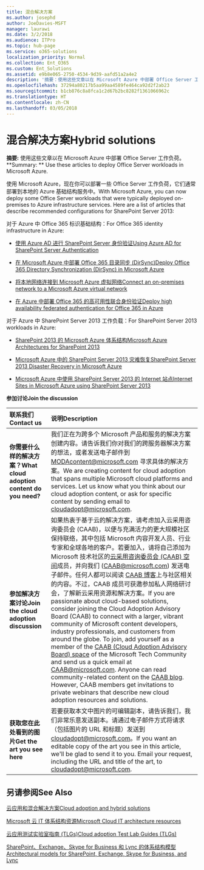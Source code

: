 ```yaml
---
title: 混合解决方案
ms.author: josephd
author: JoeDavies-MSFT
manager: laurawi
ms.date: 3/2/2018
ms.audience: ITPro
ms.topic: hub-page
ms.service: o365-solutions
localization_priority: Normal
ms.collection: Ent_O365
ms.custom: Ent_Solutions
ms.assetid: e9b8e065-2750-4534-9d39-aafd51a2a4e2
description: '摘要：使用这些文章以在 Microsoft Azure 中部署 Office Server 工作负荷。 '
ms.openlocfilehash: 37294a80217b5aa99aa4589fe464ca92d2f2ab23
ms.sourcegitcommit: b1cb876c8a8fca1c2d67b2bc8282f1361066962c
ms.translationtype: HT
ms.contentlocale: zh-CN
ms.lasthandoff: 03/05/2018
---
```

# <a name="hybrid-solutions"></a><span data-ttu-id="a8d4d-103">混合解决方案</span><span class="sxs-lookup"><span data-stu-id="a8d4d-103">Hybrid solutions</span></span>

 <span data-ttu-id="a8d4d-104">**摘要:** 使用这些文章以在 Microsoft Azure 中部署 Office Server 工作负荷。 </span><span class="sxs-lookup"><span data-stu-id="a8d4d-104">**Summary: ** Use these articles to deploy Office Server workloads in Microsoft Azure.</span></span>
  
<span data-ttu-id="a8d4d-105">使用 Microsoft Azure，现在你可以部署一些 Office Server 工作负荷，它们通常部署到本地的 Azure 基础结构服务中。</span><span class="sxs-lookup"><span data-stu-id="a8d4d-105">With Microsoft Azure, you can now deploy some Office Server workloads that were typically deployed on-premises to Azure infrastructure services. Here are a list of articles that describe recommended configurations for SharePoint Server 2013:</span></span>
  
<span data-ttu-id="a8d4d-106">对于 Azure 中 Office 365 标识基础结构：</span><span class="sxs-lookup"><span data-stu-id="a8d4d-106">For Office 365 identity infrastructure in Azure:</span></span>

- [<span data-ttu-id="a8d4d-107">使用 Azure AD 进行 SharePoint Server 身份验证</span><span class="sxs-lookup"><span data-stu-id="a8d4d-107">Using Azure AD for SharePoint Server Authentication</span></span>](using-azure-ad-for-sharepoint-server-authentication.md)

- [<span data-ttu-id="a8d4d-108">在 Microsoft Azure 中部署 Office 365 目录同步 (DirSync)</span><span class="sxs-lookup"><span data-stu-id="a8d4d-108">Deploy Office 365 Directory Synchronization (DirSync) in Microsoft Azure</span></span>](deploy-office-365-directory-synchronization-dirsync-in-microsoft-azure.md)
  
- [<span data-ttu-id="a8d4d-109">将本地网络连接到 Microsoft Azure 虚拟网络</span><span class="sxs-lookup"><span data-stu-id="a8d4d-109">Connect an on-premises network to a Microsoft Azure virtual network</span></span>](connect-an-on-premises-network-to-a-microsoft-azure-virtual-network.md)
    
- [<span data-ttu-id="a8d4d-110">在 Azure 中部署 Office 365 的高可用性联合身份验证</span><span class="sxs-lookup"><span data-stu-id="a8d4d-110">Deploy high availability federated authentication for Office 365 in Azure</span></span>](deploy-high-availability-federated-authentication-for-office-365-in-azure.md)
    
<span data-ttu-id="a8d4d-111">对于 Azure 中 SharePoint Server 2013 工作负载：</span><span class="sxs-lookup"><span data-stu-id="a8d4d-111">For SharePoint Server 2013 workloads in Azure:</span></span>
  
- [<span data-ttu-id="a8d4d-112">SharePoint 2013 的 Microsoft Azure 体系结构</span><span class="sxs-lookup"><span data-stu-id="a8d4d-112">Microsoft Azure Architectures for SharePoint 2013</span></span>](microsoft-azure-architectures-for-sharepoint-2013.md)
    
- [<span data-ttu-id="a8d4d-113">Microsoft Azure 中的 SharePoint Server 2013 灾难恢复</span><span class="sxs-lookup"><span data-stu-id="a8d4d-113">SharePoint Server 2013 Disaster Recovery in Microsoft Azure</span></span>](sharepoint-server-2013-disaster-recovery-in-microsoft-azure.md)
    
- [<span data-ttu-id="a8d4d-114">Microsoft Azure 中使用 SharePoint Server 2013 的 Internet 站点</span><span class="sxs-lookup"><span data-stu-id="a8d4d-114">Internet Sites in Microsoft Azure using SharePoint Server 2013</span></span>](internet-sites-in-microsoft-azure-using-sharepoint-server-2013.md)
  
    
<span data-ttu-id="a8d4d-115">**参加讨论**</span><span class="sxs-lookup"><span data-stu-id="a8d4d-115">**Join the discussion**</span></span>

|<span data-ttu-id="a8d4d-116">**联系我们**</span><span class="sxs-lookup"><span data-stu-id="a8d4d-116">**Contact us**</span></span>|<span data-ttu-id="a8d4d-117">**说明**</span><span class="sxs-lookup"><span data-stu-id="a8d4d-117">**Description**</span></span>|
|:-----|:-----|
|<span data-ttu-id="a8d4d-118">**你需要什么样的解决方案？**</span><span class="sxs-lookup"><span data-stu-id="a8d4d-118">**What cloud adoption content do you need?**</span></span> <br/> |<span data-ttu-id="a8d4d-p101">我们正在为跨多个 Microsoft 产品和服务的解决方案创建内容。请告诉我们你对我们的跨服务器解决方案的想法，或者发送电子邮件到 [MODAcontent@microsoft.com](mailto:cloudadopt@microsoft.com?Subject=[Cloud%20Adoption%20Content%20Feedback]:%20) 寻求具体的解决方案。</span><span class="sxs-lookup"><span data-stu-id="a8d4d-p101">We are creating content for cloud adoption that spans multiple Microsoft cloud platforms and services. Let us know what you think about our cloud adoption content, or ask for specific content by sending email to [cloudadopt@microsoft.com](mailto:cloudadopt@microsoft.com?Subject=[Cloud%20Adoption%20Content%20Feedback]:%20).  </span></span><br/> |
|<span data-ttu-id="a8d4d-121">**参加解决方案讨论**</span><span class="sxs-lookup"><span data-stu-id="a8d4d-121">**Join the cloud adoption discussion**</span></span> <br/> |<span data-ttu-id="a8d4d-p102">如果热衷于基于云的解决方案，请考虑加入云采用咨询委员会 (CAAB)，以便与充满活力的更大规模社区保持联络，其中包括 Microsoft 内容开发人员、行业专家和全球各地的客户。若要加入，请将自己添加为 Microsoft 技术社区的[云采用咨询委员会 (CAAB) 空间](https://aka.ms/caab)成员，并向我们 ([CAAB@microsoft.com](mailto:caab@microsoft.com?Subject=I%20just%20joined%20the%20Cloud%20Adoption%20Advisory%20Board!)) 发送电子邮件。任何人都可以阅读 [CAAB 博客](https://blogs.technet.com/b/solutions_advisory_board/)上与社区相关的内容。不过，CAAB 成员可获邀参加私人网络研讨会，了解新云采用资源和解决方案。</span><span class="sxs-lookup"><span data-stu-id="a8d4d-p102">If you are passionate about cloud-based solutions, consider joining the Cloud Adoption Advisory Board (CAAB) to connect with a larger, vibrant community of Microsoft content developers, industry professionals, and customers from around the globe. To join, add yourself as a member of the [CAAB (Cloud Adoption Advisory Board) space](https://aka.ms/caab) of the Microsoft Tech Community and send us a quick email at [CAAB@microsoft.com](mailto:caab@microsoft.com?Subject=I%20just%20joined%20the%20Cloud%20Adoption%20Advisory%20Board!). Anyone can read community-related content on the [CAAB blog](https://blogs.technet.com/b/solutions_advisory_board/). However, CAAB members get invitations to private webinars that describe new cloud adoption resources and solutions.  </span></span><br/> |
|<span data-ttu-id="a8d4d-125">**获取您在此处看到的图片**</span><span class="sxs-lookup"><span data-stu-id="a8d4d-125">**Get the art you see here**</span></span> <br/> |<span data-ttu-id="a8d4d-p103">若要获取本文中图片的可编辑副本，请告诉我们，我们非常乐意发送副本。请通过电子邮件方式将请求（包括图片的 URL 和标题）发送到 [cloudadopt@microsoft.com](mailto:cloudadopt@microsoft.com?subject=[Art%20Request]:%20)。</span><span class="sxs-lookup"><span data-stu-id="a8d4d-p103">If you want an editable copy of the art you see in this article, we'll be glad to send it to you. Email your request, including the URL and title of the art, to [cloudadopt@microsoft.com](mailto:cloudadopt@microsoft.com?subject=[Art%20Request]:%20).  </span></span><br/> |
   
## <a name="see-also"></a><span data-ttu-id="a8d4d-128">另请参阅</span><span class="sxs-lookup"><span data-stu-id="a8d4d-128">See Also</span></span>

[<span data-ttu-id="a8d4d-129">云应用和混合解决方案</span><span class="sxs-lookup"><span data-stu-id="a8d4d-129">Cloud adoption and hybrid solutions</span></span>](cloud-adoption-and-hybrid-solutions.md)
  
[<span data-ttu-id="a8d4d-130">Microsoft 云 IT 体系结构资源</span><span class="sxs-lookup"><span data-stu-id="a8d4d-130">Microsoft Cloud IT architecture resources</span></span>](microsoft-cloud-it-architecture-resources.md)
  
[<span data-ttu-id="a8d4d-131">云应用测试实验室指南 (TLGs)</span><span class="sxs-lookup"><span data-stu-id="a8d4d-131">Cloud adoption Test Lab Guides (TLGs)</span></span>](cloud-adoption-test-lab-guides-tlgs.md)
  
[<span data-ttu-id="a8d4d-132">SharePoint、Exchange、Skype for Business 和 Lync 的体系结构模型</span><span class="sxs-lookup"><span data-stu-id="a8d4d-132">Architectural models for SharePoint, Exchange, Skype for Business, and Lync</span></span>](architectural-models-for-sharepoint-exchange-skype-for-business-and-lync.md)


